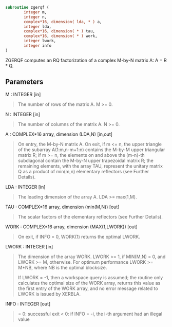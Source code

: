 ```fortran
subroutine zgerqf (
        integer m,
        integer n,
        complex*16, dimension( lda, * ) a,
        integer lda,
        complex*16, dimension( * ) tau,
        complex*16, dimension( * ) work,
        integer lwork,
        integer info
)
```

ZGERQF computes an RQ factorization of a complex M-by-N matrix A:
A = R \* Q.

## Parameters
M : INTEGER [in]
> The number of rows of the matrix A.  M >= 0.

N : INTEGER [in]
> The number of columns of the matrix A.  N >= 0.

A : COMPLEX\*16 array, dimension (LDA,N) [in,out]
> On entry, the M-by-N matrix A.
> On exit,
> if m <= n, the upper triangle of the subarray
> A(1:m,n-m+1:n) contains the M-by-M upper triangular matrix R;
> if m >= n, the elements on and above the (m-n)-th subdiagonal
> contain the M-by-N upper trapezoidal matrix R;
> the remaining elements, with the array TAU, represent the
> unitary matrix Q as a product of min(m,n) elementary
> reflectors (see Further Details).

LDA : INTEGER [in]
> The leading dimension of the array A.  LDA >= max(1,M).

TAU : COMPLEX\*16 array, dimension (min(M,N)) [out]
> The scalar factors of the elementary reflectors (see Further
> Details).

WORK : COMPLEX\*16 array, dimension (MAX(1,LWORK)) [out]
> On exit, if INFO = 0, WORK(1) returns the optimal LWORK.

LWORK : INTEGER [in]
> The dimension of the array WORK.
> LWORK >= 1, if MIN(M,N) = 0, and LWORK >= M, otherwise.
> For optimum performance LWORK >= M\*NB, where NB is
> the optimal blocksize.
> 
> If LWORK = -1, then a workspace query is assumed; the routine
> only calculates the optimal size of the WORK array, returns
> this value as the first entry of the WORK array, and no error
> message related to LWORK is issued by XERBLA.

INFO : INTEGER [out]
> = 0:  successful exit
> < 0:  if INFO = -i, the i-th argument had an illegal value
